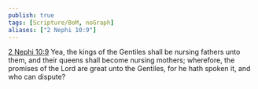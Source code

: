 ```yaml
---
publish: true
tags: [Scripture/BoM, noGraph]
aliases: ["2 Nephi 10:9"]
---
```

[2 Nephi 10:9](https://churchofjesuschrist.org/study/scriptures/bofm/2-ne/10?lang=eng&id=p9#p9) Yea, the kings of the Gentiles shall be nursing fathers unto them, and their queens shall become nursing mothers; wherefore, the promises of the Lord are great unto the Gentiles, for he hath spoken it, and who can dispute?
